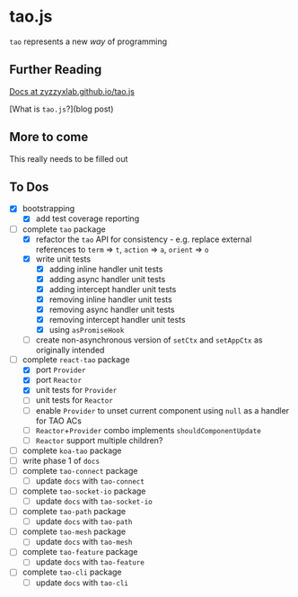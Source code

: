 # tao.js

`tao` represents a new _way_ of programming

## Further Reading

[Docs at zyzzyxlab.github.io/tao.js](https://zyzzyxlab.github.io/tao.js)

[What is `tao.js`?](blog post)

## More to come

This really needs to be filled out

## To Dos

* [x] bootstrapping
  * [x] add test coverage reporting
* [ ] complete `tao` package
  * [x] refactor the `tao` API for consistency - e.g. replace external references to `term` => `t`, `action` => `a`, `orient` => `o`
  * [x] write unit tests
    * [x] adding inline handler unit tests
    * [x] adding async handler unit tests
    * [x] adding intercept handler unit tests
    * [x] removing inline handler unit tests
    * [x] removing async handler unit tests
    * [x] removing intercept handler unit tests
    * [x] using `asPromiseHook`
  * [ ] create non-asynchronous version of `setCtx` and `setAppCtx` as originally intended
* [ ] complete `react-tao` package
  * [x] port `Provider`
  * [x] port `Reactor`
  * [x] unit tests for `Provider`
  * [ ] unit tests for `Reactor`
  * [ ] enable `Provider` to unset current component using `null` as a handler for TAO ACs
  * [ ] `Reactor`+`Provider` combo implements `shouldComponentUpdate`
  * [ ] `Reactor` support multiple children?
* [ ] complete `koa-tao` package
* [ ] write phase 1 of `docs`
* [ ] complete `tao-connect` package
  * [ ] update `docs` with `tao-connect`
* [ ] complete `tao-socket-io` package
  * [ ] update `docs` with `tao-socket-io`
* [ ] complete `tao-path` package
  * [ ] update `docs` with `tao-path`
* [ ] complete `tao-mesh` package
  * [ ] update `docs` with `tao-mesh`
* [ ] complete `tao-feature` package
  * [ ] update `docs` with `tao-feature`
* [ ] complete `tao-cli` package
  * [ ] update `docs` with `tao-cli`
